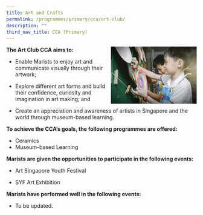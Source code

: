 ```yaml
---
title: Art and Crafts
permalink: /programmes/primary/cca/art-club/
description: ""
third_nav_title: CCA (Primary)
---
```

<img align="right" src="/images/CCA/Primary/Art%20Club_D1R0786.jpg" style="width:45%">

**The Art Club CCA aims to:**&nbsp;

*   Enable Marists to enjoy art and communicate visually through their artwork;
*   Explore different art forms and build their confidence, curiosity and imagination in art making; and  
    
*   Create an appreciation and awareness of artists in Singapore and the world through museum-based learning.

**To achieve the CCA’s goals, the following programmes are offered:**&nbsp;

*   Ceramics
*   Museum-based Learning

  

**Marists are given the opportunities to participate in the following events:**&nbsp;

*   Art Singapore Youth Festival  
    
*   SYF&nbsp;Art&nbsp;Exhibition  
    

  

**Marists have performed well in the following events:**&nbsp;

*   To be updated.